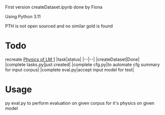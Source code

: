 First version createDataset.ipynb done by Fiona

Using Python 3.11

PTH is not open sourced and no similar gold is found
# Todo

recreate [Physics of LM 1](https://arxiv.org/pdf/2305.13673)
|task|status|
|--|--|
|createDataset|Done|
|complete tasks.py|just created|
|complete cfg.py|to automate cfg summary for input corpus|
|complete eval.py|accept input model for test|

# Usage

py eval.py to perform evaluation on given corpus for it's physics on given model
